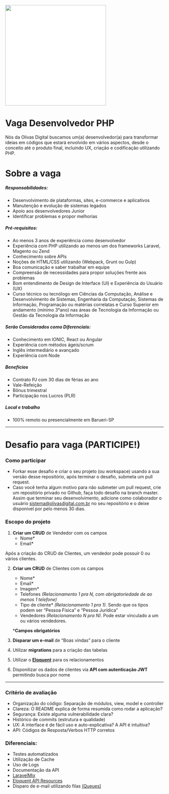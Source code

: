 <a href="https://www.olivas.digital" target="_blank" style="background-color: #fff"><img src="https://www.olivas.digital/wp-content/themes/olivasdigital/dist/img/logotipo.svg" style="background: white" width="320" align="center" /></a>


Vaga Desenvolvedor PHP
===============	
Nós da Olivas Digital buscamos um(a) desenvolvedor(a) para transformar ideias em códigos que estará envolvido em vários aspectos, desde o conceito até o produto final, incluindo UX, criação e codificação utilizando PHP.


# Sobre a vaga
##### Responsabilidades:
- Desenvolvimento de plataformas, sites, e-commerce e aplicativos
- Manutenção e evolução de sistemas legados
- Apoio aos desenvolvedores Junior
- Identificar problemas e propor melhorias

##### Pré-requisitos:
- Ao menos 3 anos de experiência como desenvolvedor
- Experiência com PHP utilizando ao menos um dos frameworks Laravel, Magento ou Zend
- Conhecimento sobre APIs
- Noções de HTML/CSS utilizando (Webpack, Grunt ou Gulp)
- Boa comunicação e saber trabalhar em equipe
- Compreensão de necessidades para propor soluções frente aos problemas
- Bom entendimento de Design de Interface (UI) e Experiência do Usuário (UX)
- Curso técnico ou tecnólogo em Ciências da Computação, Análise e Desenvolvimento de Sistemas, Engenharia da Computação, Sistemas de Informação, Programação ou matérias correlatas e Curso Superior em andamento (mínimo 3°ano) nas áreas de Tecnologia da Informação ou Gestão da Tecnologia da Informação 

##### Serão Considerados como Diferenciais:
- Conhecimento em IONIC, React ou Angular
- Experiência com métodos ágeis/scrum
- Inglês intermediário e avançado
- Experiência com Node

##### Benefícios
- Contrato PJ com 30 dias de férias ao ano
- Vale-Refeição
- Bônus trimestral
- Participação nos Lucros (PLR)

##### Local e trabalho
- 100% remoto ou presencialmente em Barueri-SP

___

# Desafio para vaga (PARTICIPE!) 
### Como participar
- Forkar esse desafio e criar o seu projeto (ou workspace) usando a sua versão desse repositório, após terminar o desafio, submeta um pull request.
- Caso você tenha algum motivo para não submeter um pull request, crie um repositório privado no Github, faça todo desafio na branch master. Assim que terminar seu desenvolvimento, adicione como colaborador o usuário sistema@olivasdigital.com.br no seu repositório e o deixe disponível por pelo menos 30 dias.

### Escopo do projeto

1) **Criar um CRUD** de Vendedor com os campos
    - Nome*
    - Email*
 
Após a criação do CRUD de Clientes, um vendedor pode possuir 0 ou vários clientes.
    
2) **Criar um CRUD** de Clientes com os campos
    - Nome*
    - Email*
    - Imagem*
    - Telefones <em>(Relacionamento 1 pra N, com obrigatoriedade de ao menos 1 telefone)</em>
    - Tipo de cliente* <em>(Relacionamento 1 pra 1)</em>. Sendo que os tipos podem ser “Pessoa Física” e “Pessoa Jurídica”
    - Vendedores <em>(Relacionamento N pra N)</em>. Pode estar vinculado a um ou vários vendedores.

    ***Campos obrigatórios**
3) **Disparar um e-mail** de “Boas vindas” para o cliente
4) Utilizar **migrations** para a criação das tabelas
5) Utilizar o **[Eloquent](https://laravel.com/docs/8.x/eloquent)** para os relacionamentos
6) Disponilizar os dados de clientes via **API com autenticação JWT** permitindo busca por nome
___
### Critério de avaliação
- Organização do código: Separação de módulos, view, model e controller
- Clareza: O README explica de forma resumida como rodar a aplicação?
- Segurança: Existe alguma vulnerabilidade clara?
- Histórico de commits (estrutura e qualidade)
- UX: A interface é de fácil uso e auto-explicativa? A API é intuitiva?
- API: Códigos de Resposta/Verbos HTTP corretos

### Diferenciais:
- Testes automatizados
- Utilização de Cache
- Uso de Logs
- Documentação da API
- [LaravelMix](https://laravel-mix.com/)
- [Eloquent API Resources](https://laravel.com/docs/8.x/eloquent-resources)
- Disparo de e-mail utilizando filas [(Queues)](https://laravel.com/docs/8.x/queues)
